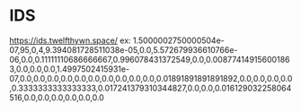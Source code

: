 # IDS
https://ids.twelfthywn.space/
ex: 1.5000002750000504e-07,95,0,4,9.394081728511038e-05,0.0,5.572679936610766e-06,0.0,0.11111110686666667,0.996078431372549,0.0,0.008774149156001863,0.0,0.0,0.0,1.4997502415931e-07,0.0,0.0,0.0,0.0,0.0,0.0,0.0,0.0,0.0,0.0,0.01891891891891892,0.0,0.0,0.0,0.0,0.3333333333333333,0.017241379310344827,0.0,0.0,0.016129032258064516,0.0,0.0,0.0,0.0,0.0,0.0
